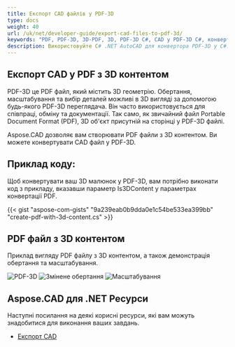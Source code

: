 ```yaml
---
title: Експорт CAD файлів у PDF-3D
type: docs
weight: 40
url: /uk/net/developer-guide/export-cad-files-to-pdf-3d/
keywords: "PDF, PDF-3D, 3D-PDF, 3D, PDF-3D C#, CAD у PDF-3D C#, конвертація AutoCAD, конвертація autocad у pdf-3d"
description: Використовуйте C# .NET AutoCAD для конвертора PDF-3D у C#. Ви можете конвертувати 3D модель у PDF-3D у C# .NET так само.
---
```


## **Експорт CAD у PDF з 3D контентом**

PDF-3D це PDF файл, який містить 3D геометрію. Обертання, масштабування та вибір деталей можливі в 3D вигляді за допомогою будь-якого PDF-3D переглядача. Він часто використовується для співпраці, обміну та документації. Так само, як звичайний файл Portable Document Format (PDF), 3D об'єкт присутній на сторінці у PDF-3D файлі.

Aspose.CAD дозволяє вам створювати PDF файли з 3D контентом. Ви можете конвертувати CAD файл у PDF-3D.

## **Приклад коду:**

Щоб конвертувати ваш 3D малюнок у PDF-3D, вам потрібно виконати код з прикладу, вказавши параметр Is3DContent у параметрах конвертації PDF.

{{< gist "aspose-com-gists" "9a239eab0b9dda0e1c54be533ea399bb" "create-pdf-with-3d-content.cs" >}}

## **PDF файл з 3D контентом**

Приклад вигляду PDF файлу з 3D контентом, а також демонстрація обертання та масштабування.

![PDF-3D](/_assets/guide/pdf-3d/result.png)
![Змінене обертання](/_assets/guide/pdf-3d/rotate.png)
![Масштабування](/_assets/guide/pdf-3d/scaling.png)

## **Aspose.CAD для .NET Ресурси**

Наступні посилання на деякі корисні ресурси, які вам можуть знадобитися для виконання ваших завдань.

- [Експорт CAD](/uk/cad/net/exporting-cad/)
